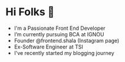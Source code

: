 # Hi Folks 👋

- I'm a Passionate Front End Developer 
- I’m currently pursuing BCA at IGNOU 
- Founder @frontend.shala (Instagram page)
- Ex-Software Engineer at TSI
- I've recently started my blogging journey

